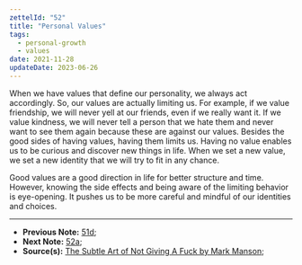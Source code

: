 ```yaml
---
zettelId: "52"
title: "Personal Values"
tags:
  - personal-growth
  - values
date: 2021-11-28
updateDate: 2023-06-26
---
```


When we have values that define our personality, we always act accordingly. So, our values are actually limiting us. For example, if we value friendship, we will never yell at our friends, even if we really want it. If we value kindness, we will never tell a person that we hate them and never want to see them again because these are against our values. Besides the good sides of having values, having them limits us. Having no value enables us to be curious and discover new things in life. When we set a new value, we set a new identity that we will try to fit in any chance.

Good values are a good direction in life for better structure and time. However, knowing the side effects and being aware of the limiting behavior is eye-opening. It pushes us to be more careful and mindful of our identities and choices.

---

- **Previous Note:** [51d](/notes/51d/);
- **Next Note:** [52a](/notes/52a/);
- **Source(s):** [The Subtle Art of Not Giving A Fuck by Mark Manson](/the-subtle-art-of-not-giving-a-fuck-by-mark-manson-book-summary-review-and-notes/);
